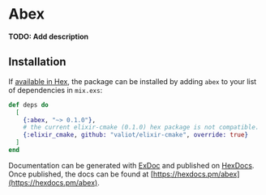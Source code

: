# Abex

**TODO: Add description**

## Installation

If [available in Hex](https://hex.pm/docs/publish), the package can be installed
by adding `abex` to your list of dependencies in `mix.exs`:

```elixir
def deps do
  [
    {:abex, "~> 0.1.0"},
    # the current elixir-cmake (0.1.0) hex package is not compatible.
    {:elixir_cmake, github: "valiot/elixir-cmake", override: true}
  ]
end
```

Documentation can be generated with [ExDoc](https://github.com/elixir-lang/ex_doc)
and published on [HexDocs](https://hexdocs.pm). Once published, the docs can
be found at [https://hexdocs.pm/abex](https://hexdocs.pm/abex).

